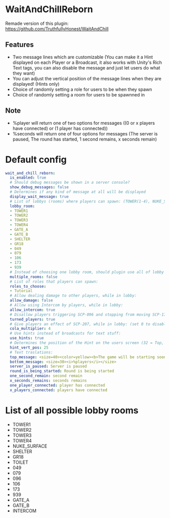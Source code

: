 # WaitAndChillReborn

Remade version of this plugin: https://github.com/TruthfullyHonest/WaitAndChill

## Features
- Two message lines which are customizable (You can make it a Hint displayed on each Player or a Broadcast, it also works with Unity's Rich Text tags, you can also disable the message and just let users do what they want)
- You can adjust the vertical position of the message lines when they are displayed! (Hints only)
- Choice of randomly setting a role for users to be when they spawn
- Choice of randomly setting a room for users to be spawnned in
 
 ## Note
- %player will return one of two options for messages ((0 or x players have connected) or (1 player has connected))
- %seconds will return one of four options for messages (The server is paused, The round has started, 1 second remains, x seconds remain)
 
# Default config
```yml
wait_and_chill_reborn:
  is_enabled: true
  # Should debug messages be shown in a server console?
  show_debug_messages: false
  # Determines if any kind of message at all will be displayed
  display_wait_message: true
  # List of lobbys (rooms) where players can spawn: (TOWER(1-4), NUKE_SURFACE, SHELTER, GR18, TOILET, 049, 079, 096, 106, 173, 939, GATE_A, GATE_B, INTERCOM)
  lobby_room:
  - TOWER1
  - TOWER2
  - TOWER3
  - TOWER4
  - GATE_A
  - GATE_B
  - SHELTER
  - GR18
  - 049
  - 079
  - 106
  - 173
  - 939
  # Instead of choosing one lobby room, should plugin use all of lobby rooms on the list? Player when they join will be teleported to the random lobby room.
  multiple_rooms: false
  # List of roles that players can spawn:
  roles_to_choose:
  - Tutorial
  # Allow dealing damage to other players, while in lobby:
  allow_damage: false
  # Allow using Intercom by players, while in lobby:
  allow_intercom: true
  # Disallow players triggering SCP-096 and stopping from moving SCP-173, while in lobby:
  turned_players: true
  # Give players an effect of SCP-207, while in lobby: (set 0 to disable)
  cola_multiplier: 4
  # Use hints instead of broadcasts for text stuff:
  use_hints: true
  # Determines the position of the Hint on the users screen (32 = Top, 0 = Middle, -15 = Below)
  hint_vert_pos: 25
  # Text traslations:
  top_message: <size=40><color=yellow><b>The game will be starting soon, %seconds</b></color></size>
  bottom_message: <size=30><i>%players</i></size>
  server_is_paused: Server is paused
  round_is_being_started: Round is being started
  one_second_remain: second remain
  x_seconds_remains: seconds remains
  one_player_connected: player has connected
  x_players_connected: players have connected
```

# List of all possible lobby rooms
- TOWER1
- TOWER2
- TOWER3
- TOWER4
- NUKE_SURFACE
- SHELTER
- GR18
- TOILET
- 049
- 079
- 096
- 106
- 173
- 939
- GATE_A
- GATE_B
- INTERCOM

